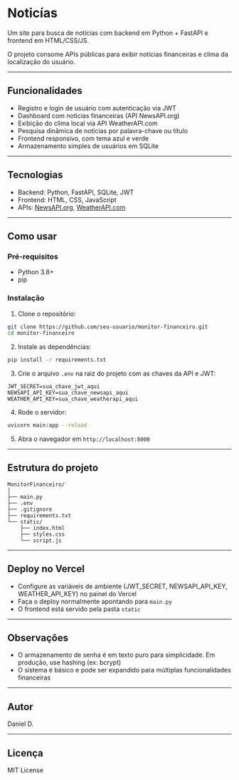# Noticías

Um site para busca de notícias com backend em Python + FastAPI e frontend em HTML/CSS/JS. 

O projeto consome APIs públicas para exibir notícias financeiras e clima da localização do usuário.

---

## Funcionalidades

- Registro e login de usuário com autenticação via JWT
- Dashboard com notícias financeiras (API NewsAPI.org)
- Exibição do clima local via API WeatherAPI.com
- Pesquisa dinâmica de notícias por palavra-chave ou título
- Frontend responsivo, com tema azul e verde
- Armazenamento simples de usuários em SQLite

---

## Tecnologias

- Backend: Python, FastAPI, SQLite, JWT
- Frontend: HTML, CSS, JavaScript
- APIs: [NewsAPI.org](https://newsapi.org/), [WeatherAPI.com](https://www.weatherapi.com/)

---

## Como usar

### Pré-requisitos

- Python 3.8+
- pip

### Instalação

1. Clone o repositório:

```bash
git clone https://github.com/seu-usuario/monitor-financeiro.git
cd monitor-financeiro
```

2. Instale as dependências:

```bash
pip install -r requirements.txt
```

3. Crie o arquivo `.env` na raiz do projeto com as chaves da API e JWT:

```env
JWT_SECRET=sua_chave_jwt_aqui
NEWSAPI_API_KEY=sua_chave_newsapi_aqui
WEATHER_API_KEY=sua_chave_weatherapi_aqui
```

4. Rode o servidor:

```bash
uvicorn main:app --reload
```

5. Abra o navegador em `http://localhost:8000`

---

## Estrutura do projeto

```
MonitorFinanceiro/
│
├── main.py
├── .env
├── .gitignore
├── requirements.txt
└── static/
    ├── index.html
    ├── styles.css
    └── script.js
```

---

## Deploy no Vercel

- Configure as variáveis de ambiente (JWT_SECRET, NEWSAPI_API_KEY, WEATHER_API_KEY) no painel do Vercel
- Faça o deploy normalmente apontando para `main.py`
- O frontend está servido pela pasta `static`

---

## Observações

- O armazenamento de senha é em texto puro para simplicidade. Em produção, use hashing (ex: bcrypt)
- O sistema é básico e pode ser expandido para múltiplas funcionalidades financeiras

---

## Autor

Daniel D.

---

## Licença

MIT License
